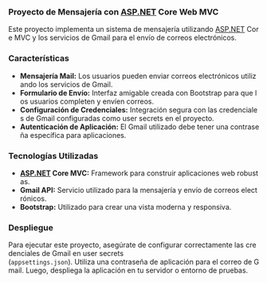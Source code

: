 ### Proyecto de Mensajería con [ASP.NET](https://asp.net/) Core Web MVC

Este proyecto implementa un sistema de mensajería utilizando [ASP.NET](https://asp.net/) Core MVC y los servicios de
Gmail para el envío de correos electrónicos.

### Características

- **Mensajería Mail:** Los usuarios pueden enviar correos electrónicos utilizando los servicios de Gmail.
- **Formulario de Envío:** Interfaz amigable creada con Bootstrap para que los usuarios completen y envíen correos.
- **Configuración de Credenciales:** Integración segura con las credenciales de Gmail configuradas como user
  secrets en el proyecto.
- **Autenticación de Aplicación:** El Gmail utilizado debe tener una contraseña específica para aplicaciones.

### Tecnologías Utilizadas

- **[ASP.NET](https://asp.net/) Core MVC:** Framework para construir aplicaciones web robustas.
- **Gmail API:** Servicio utilizado para la mensajería y envío de correos electrónicos.
- **Bootstrap:** Utilizado para crear una vista moderna y responsiva.

### Despliegue

Para ejecutar este proyecto, asegúrate de configurar correctamente las credenciales de Gmail en user secrets
(`appsettings.json`). Utiliza una contraseña de aplicación para el correo de Gmail. Luego, despliega la aplicación
en tu servidor o entorno de pruebas.
